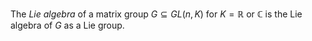 The *Lie algebra* of a matrix group $G \subseteq GL(n, K)$ for $K = \mathbb{R}$ or $\mathbb{C}$ is the Lie algebra of $G$ as a Lie group.
